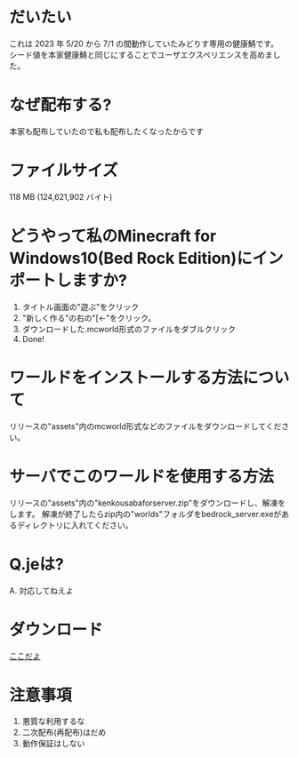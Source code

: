 # だいたい
これは 2023 年 5/20 から 7/1 の間動作していたみどりす専用の健康鯖です。  
シード値を本家健康鯖と同じにすることでユーザエクスペリエンスを高めました。  
# なぜ配布する?
本家も配布していたので私も配布したくなったからです  
# ファイルサイズ
118 MB (124,621,902 バイト)
# どうやって私のMinecraft for Windows10(Bed Rock Edition)にインポートしますか?
1. タイトル画面の"遊ぶ"をクリック
2. "新しく作る"の右の"[←"をクリック。
3. ダウンロードした.mcworld形式のファイルをダブルクリック
4. Done!
# ワールドをインストールする方法について
リリースの"assets"内のmcworld形式などのファイルをダウンロードしてください。
# サーバでこのワールドを使用する方法
リリースの"assets"内の"kenkousabaforserver.zip"をダウンロードし、解凍をします。 解凍が終了したらzip内の"worlds"フォルダをbedrock_server.exeがあるディレクトリに入れてください。
# Q.jeは?
A. 対応してねえよ
# ダウンロード
[ここだよ](https://github.com/yakumansandobakku/midorisukenkousaba/releases/tag/%E3%81%8F%E3%81%81%EF%BD%97%E3%81%9B%EF%BD%84%EF%BD%92%EF%BD%86%EF%BD%94%EF%BD%87%EF%BD%99%E3%81%B5%E3%81%98%E3%81%93%EF%BD%8C%EF%BD%90 "Download" )

# 注意事項
1. 悪質な利用するな
2. 二次配布(再配布)はだめ
3. 動作保証はしない
